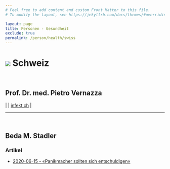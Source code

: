 ```yaml
---
# Feel free to add content and custom Front Matter to this file.
# To modify the layout, see https://jekyllrb.com/docs/themes/#overriding-theme-defaults

layout: page
title: Personen - Gesundheit
exclude: true
permalink: /person/health/swiss
---
```


# <img src="{{site.baseurl}}/assets/img/flaggen/ch.png"> Schweiz
<br/>

## Prof. Dr. med. Pietro Vernazza 

| <i class="fas fa-globe"></i> | [infekt.ch](https://infekt.ch) |

---
<br/>

## Beda M. Stadler

### <i class="fas fa-newspaper"></i> Artikel
* [2020-06-15 - «Panikmacher sollten sich entschuldigen»](https://linth24.ch/articles/13833-panikmacher-sollten-sich-entschuldigen)
